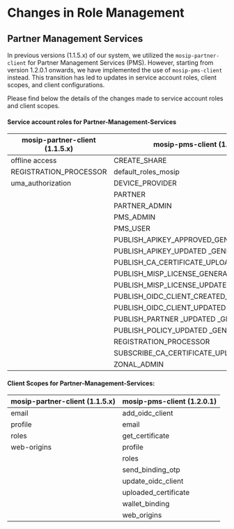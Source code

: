 # Changes in Role Management

## Partner Management Services

In previous versions (1.1.5.x) of our system, we utilized the `mosip-partner-client` for Partner Management Services (PMS). However, starting from version 1.2.0.1 onwards, we have implemented the use of `mosip-pms-client` instead. This transition has led to updates in service account roles, client scopes, and client configurations.&#x20;

Please find below the details of the changes made to service account roles and client scopes.

#### **Service account roles for Partner-Management-Services**

<table><thead><tr><th width="273"> mosip-partner-client (1.1.5.x)</th><th>mosip-pms-client (1.2.0.1)</th></tr></thead><tbody><tr><td>offline access</td><td>CREATE_SHARE</td></tr><tr><td>REGISTRATION_PROCESSOR</td><td>default_roles_mosip</td></tr><tr><td>uma_authorization</td><td>DEVICE_PROVIDER</td></tr><tr><td></td><td>PARTNER</td></tr><tr><td></td><td>PARTNER_ADMIN</td></tr><tr><td></td><td>PMS_ADMIN</td></tr><tr><td></td><td>PMS_USER</td></tr><tr><td></td><td>PUBLISH_APIKEY_APPROVED_GENERAL</td></tr><tr><td></td><td>PUBLISH_APIKEY_UPDATED _GENERAL</td></tr><tr><td></td><td>PUBLISH_CA_CERTIFICATE_UPLOADED_GENERAL</td></tr><tr><td></td><td>PUBLISH_MISP_LICENSE_GENERATED_GENERAL</td></tr><tr><td></td><td>PUBLISH_MISP_LICENSE_UPDATED_GENERAL</td></tr><tr><td></td><td>PUBLISH_OIDC_CLIENT_CREATED_GENERAL</td></tr><tr><td></td><td>PUBLISH_OIDC_CLIENT_UPDATED _GENERAL</td></tr><tr><td></td><td>PUBLISH_PARTNER _UPDATED _GENERAL</td></tr><tr><td></td><td>PUBLISH_POLICY_UPDATED _GENERAL</td></tr><tr><td></td><td>REGISTRATION_PROCESSOR</td></tr><tr><td></td><td>SUBSCRIBE_CA_CERTIFICATE_UPLOADED_GENERAL</td></tr><tr><td></td><td>ZONAL_ADMIN</td></tr></tbody></table>

#### **Client Scopes for Partner-Management-Services:**

| mosip-partner-client (1.1.5.x) | mosip-pms-client (1.2.0.1) |
| ------------------------------ | -------------------------- |
| email                          | add\_oidc\_client          |
| profile                        | email                      |
| roles                          | get\_certificate           |
| web-origins                    | profile                    |
|                                | roles                      |
|                                | send\_binding\_otp         |
|                                | update\_oidc\_client       |
|                                | uploaded\_certificate      |
|                                | wallet\_binding            |
|                                | web\_origins               |

